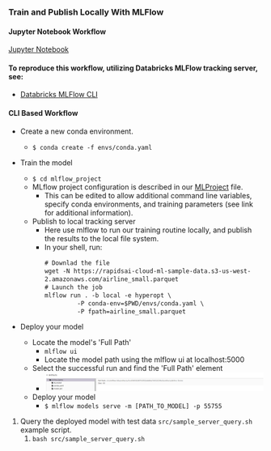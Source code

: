 ### Train and Publish Locally With MLFlow
#### Jupyter Notebook Workflow
[Jupyter Notebook](notebooks/rapids_mlflow_databricks_train_deploy.ipynb)

#### To reproduce this workflow, utilizing Databricks MLFlow tracking server, see:
- [Databricks MLFlow CLI](README-Databricks.md)

#### CLI Based Workflow
- Create a new conda environment.
    - `$ conda create -f envs/conda.yaml`
- Train the model
    - `$ cd mlflow_project`
    - MLflow project configuration is described in our [MLProject](https://www.mlflow.org/docs/latest/projects.html) file.
        - This can be edited to allow additional command line variables, specify conda environments, and training
        parameters (see link for additional information).
    - Publish to local tracking server
        - Here use mlflow to run our training routine locally, and publish the results to the local file system.
        - In your shell, run:
            ```shell script
            # Downlad the file
            wget -N https://rapidsai-cloud-ml-sample-data.s3-us-west-2.amazonaws.com/airline_small.parquet
            # Launch the job
            mlflow run . -b local -e hyperopt \
                     -P conda-env=$PWD/envs/conda.yaml \
                     -P fpath=airline_small.parquet
            ```

- Deploy your model
    - Locate the model's 'Full Path'
        - `mlflow ui`
        - Locate the model path using the mlflow ui at localhost:5000
    - Select the successful run and find the 'Full Path' element
        - ![](images/example.png)
    - Deploy your model
        - `$ mlflow models serve -m [PATH_TO_MODEL] -p 55755`

1. Query the deployed model with test data `src/sample_server_query.sh` example script.
    1. `bash src/sample_server_query.sh`

